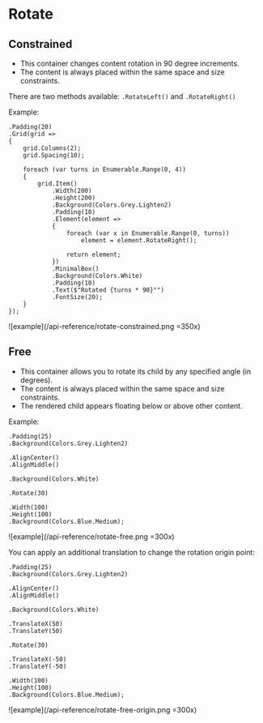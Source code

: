 # Rotate

## Constrained
- This container changes content rotation in 90 degree increments.
- The content is always placed within the same space and size constraints.

There are two methods available: `.RotateLeft()` and `.RotateRight()`

Example:

```c#{17-18}
.Padding(20)
.Grid(grid =>
{
    grid.Columns(2);
    grid.Spacing(10);
    
    foreach (var turns in Enumerable.Range(0, 4))
    {
        grid.Item()
            .Width(200)
            .Height(200)
            .Background(Colors.Grey.Lighten2)
            .Padding(10)
            .Element(element =>
            {
                foreach (var x in Enumerable.Range(0, turns))
                    element = element.RotateRight();

                return element;
            })
            .MinimalBox()
            .Background(Colors.White)
            .Padding(10)
            .Text($"Rotated {turns * 90}°")
            .FontSize(20);
    }
});
```

![example](/api-reference/rotate-constrained.png =350x)

## Free
- This container allows you to rotate its child by any specified angle (in degrees).
- The content is always placed within the same space and size constraints.
- The rendered child appears floating below or above other content.

Example:

```c#{9}
.Padding(25)
.Background(Colors.Grey.Lighten2)

.AlignCenter()
.AlignMiddle()

.Background(Colors.White)

.Rotate(30)

.Width(100)
.Height(100)
.Background(Colors.Blue.Medium);
```

![example](/api-reference/rotate-free.png =300x)

You can apply an additional translation to change the rotation origin point:

```c#{9-10,14-15}
.Padding(25)
.Background(Colors.Grey.Lighten2)

.AlignCenter()
.AlignMiddle()

.Background(Colors.White)

.TranslateX(50)
.TranslateY(50)

.Rotate(30)

.TranslateX(-50)
.TranslateY(-50)

.Width(100)
.Height(100)
.Background(Colors.Blue.Medium);
```

![example](/api-reference/rotate-free-origin.png =300x)